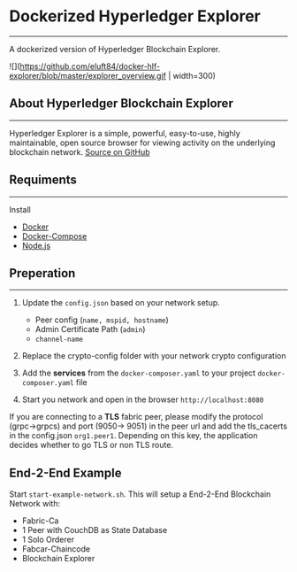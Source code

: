 # Dockerized Hyperledger Explorer
___
A dockerized version of Hyperledger Blockchain Explorer.

![](https://github.com/eluft84/docker-hlf-explorer/blob/master/explorer_overview.gif | width=300)



## About Hyperledger Blockchain Explorer
___
Hyperledger Explorer is a simple, powerful, easy-to-use, highly maintainable, open source browser for viewing activity on the underlying blockchain network. [Source on GitHub](https://github.com/hyperledger/blockchain-explorer)

## Requiments
___
Install
* [Docker](https://www.docker.com/)
* [Docker-Compose](https://docs.docker.com/compose/)
* [Node.js](https://nodejs.org/en/)


## Preperation
___
1. Update the `config.json` based on your network setup.
    * Peer config (`name, mspid, hostname`)
    * Admin Certificate Path (`admin`)
    * `channel-name`

2. Replace the crypto-config folder with your network crypto configuration

3. Add the **services** from the `docker-composer.yaml` to your project `docker-composer.yaml` file

4. Start you network and open in the browser `http://localhost:8080`

If you are connecting to a **TLS** fabric peer, please modify the protocol (grpc->grpcs) and port (9050-> 9051) in the peer url and add the tls_cacerts in the config.json `org1.peer1`. Depending on this key, the application decides whether to go TLS or non TLS route.

## End-2-End Example

Start `start-example-network.sh`. This will setup a End-2-End Blockchain Network with:
* Fabric-Ca
* 1 Peer with CouchDB as State Database
* 1 Solo Orderer
* Fabcar-Chaincode
* Blockchain Explorer


